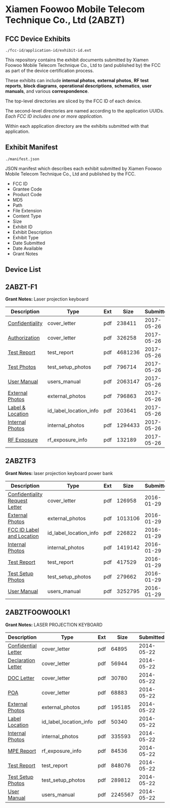 # Xiamen Foowoo Mobile Telecom Technique Co., Ltd (2ABZT)
## FCC Device Exhibits

```
./fcc-id/application-id/exhibit-id.ext
```

This repository contains the exhibit documents submitted by Xiamen Foowoo Mobile Telecom Technique Co., Ltd to (and published by) the FCC as part of the device certification process.

These exhibits can include **internal photos**, **external photos**, **RF test reports**, **block diagrams**, **operational descriptions**, **schematics**, **user manuals**, and various **correspondence**.

The top-level directories are sliced by the FCC ID of each device.

The second-level directories are named according to the application UUIDs. *Each FCC ID includes one or more application.*

Within each application directory are the exhibits submitted with that application. 

## Exhibit Manifest

```
./manifest.json
```

JSON manifest which describes each exhibit submitted by Xiamen Foowoo Mobile Telecom Technique Co., Ltd and published by the FCC.

- FCC ID
- Grantee Code
- Product Code
- MD5
- Path
- File Extension
- Content Type
- Size
- Exhibit ID
- Exhibit Description
- Exhibit Type
- Date Submitted
- Date Available
- Grant Notes

## Device List
## 2ABZT-F1
**Grant Notes:** Laser projection keyboard

| Description | Type | Ext | Size | Submitted | Available |
| ----------- | ---- | --- | ---- | --------- | --------- |
| [Confidentiality](2ABZT-F1/629520efbba1f4704a9704fdfbdbb192/3405184.pdf) | cover_letter | pdf | 238411 | 2017-05-26 | 2017-05-26 |
| [Authorization](2ABZT-F1/629520efbba1f4704a9704fdfbdbb192/3405187.pdf) | cover_letter | pdf | 326258 | 2017-05-26 | 2017-05-26 |
| [Test Report](2ABZT-F1/629520efbba1f4704a9704fdfbdbb192/3405188.pdf) | test_report | pdf | 4681236 | 2017-05-26 | 2017-05-26 |
| [Test Photos](2ABZT-F1/629520efbba1f4704a9704fdfbdbb192/3405180.pdf) | test_setup_photos | pdf | 796714 | 2017-05-26 | 2017-05-26 |
| [User Manual](2ABZT-F1/629520efbba1f4704a9704fdfbdbb192/3405183.pdf) | users_manual | pdf | 2063147 | 2017-05-26 | 2017-05-26 |
| [External Photos](2ABZT-F1/629520efbba1f4704a9704fdfbdbb192/3405181.pdf) | external_photos | pdf | 796863 | 2017-05-26 | 2017-05-26 |
| [Label & Location](2ABZT-F1/629520efbba1f4704a9704fdfbdbb192/3405185.pdf) | id_label_location_info | pdf | 203641 | 2017-05-26 | 2017-05-26 |
| [Internal Photos](2ABZT-F1/629520efbba1f4704a9704fdfbdbb192/3405182.pdf) | internal_photos | pdf | 1294433 | 2017-05-26 | 2017-05-26 |
| [RF Exposure](2ABZT-F1/629520efbba1f4704a9704fdfbdbb192/3405186.pdf) | rf_exposure_info | pdf | 132189 | 2017-05-26 | 2017-05-26 |
## 2ABZTF3
**Grant Notes:** laser projection keyboard power bank

| Description | Type | Ext | Size | Submitted | Available |
| ----------- | ---- | --- | ---- | --------- | --------- |
| [Confidentiality Request Letter](2ABZTF3/295bbbd9fecf036d302c2ab3f1860ca3/2890691.pdf) | cover_letter | pdf | 126958 | 2016-01-29 | 2016-01-29 |
| [External Photos](2ABZTF3/295bbbd9fecf036d302c2ab3f1860ca3/2890692.pdf) | external_photos | pdf | 1013106 | 2016-01-29 | 2016-01-29 |
| [FCC ID Label and Location](2ABZTF3/295bbbd9fecf036d302c2ab3f1860ca3/2890694.pdf) | id_label_location_info | pdf | 226822 | 2016-01-29 | 2016-01-29 |
| [Internal Photos](2ABZTF3/295bbbd9fecf036d302c2ab3f1860ca3/2890693.pdf) | internal_photos | pdf | 1419142 | 2016-01-29 | 2016-01-29 |
| [Test Report](2ABZTF3/295bbbd9fecf036d302c2ab3f1860ca3/2890696.pdf) | test_report | pdf | 417529 | 2016-01-29 | 2016-01-29 |
| [Test Setup Photos](2ABZTF3/295bbbd9fecf036d302c2ab3f1860ca3/2890695.pdf) | test_setup_photos | pdf | 279662 | 2016-01-29 | 2016-01-29 |
| [User Manual](2ABZTF3/295bbbd9fecf036d302c2ab3f1860ca3/2890697.pdf) | users_manual | pdf | 3252795 | 2016-01-29 | 2016-01-29 |
## 2ABZTFOOWOOLK1
**Grant Notes:** LASER PROJECTION KEYBOARD

| Description | Type | Ext | Size | Submitted | Available |
| ----------- | ---- | --- | ---- | --------- | --------- |
| [Confidential Letter](2ABZTFOOWOOLK1/a2b3be88217ff4be24f305456ebe2bcd/2274724.pdf) | cover_letter | pdf | 64895 | 2014-05-22 | 2014-05-22 |
| [Declaration Letter](2ABZTFOOWOOLK1/a2b3be88217ff4be24f305456ebe2bcd/2274725.pdf) | cover_letter | pdf | 56944 | 2014-05-22 | 2014-05-22 |
| [DOC Letter](2ABZTFOOWOOLK1/a2b3be88217ff4be24f305456ebe2bcd/2274726.pdf) | cover_letter | pdf | 30780 | 2014-05-22 | 2014-05-22 |
| [POA](2ABZTFOOWOOLK1/a2b3be88217ff4be24f305456ebe2bcd/2274731.pdf) | cover_letter | pdf | 68883 | 2014-05-22 | 2014-05-22 |
| [External Photos](2ABZTFOOWOOLK1/a2b3be88217ff4be24f305456ebe2bcd/2274727.pdf) | external_photos | pdf | 195185 | 2014-05-22 | 2014-05-22 |
| [Label Location](2ABZTFOOWOOLK1/a2b3be88217ff4be24f305456ebe2bcd/2274730.pdf) | id_label_location_info | pdf | 50340 | 2014-05-22 | 2014-05-22 |
| [Internal Photos](2ABZTFOOWOOLK1/a2b3be88217ff4be24f305456ebe2bcd/2274728.pdf) | internal_photos | pdf | 335593 | 2014-05-22 | 2014-05-22 |
| [MPE Report](2ABZTFOOWOOLK1/a2b3be88217ff4be24f305456ebe2bcd/2274733.pdf) | rf_exposure_info | pdf | 84536 | 2014-05-22 | 2014-05-22 |
| [Test Report](2ABZTFOOWOOLK1/a2b3be88217ff4be24f305456ebe2bcd/2274732.pdf) | test_report | pdf | 848076 | 2014-05-22 | 2014-05-22 |
| [Test Setup Photos](2ABZTFOOWOOLK1/a2b3be88217ff4be24f305456ebe2bcd/2274729.pdf) | test_setup_photos | pdf | 289812 | 2014-05-22 | 2014-05-22 |
| [User Manual](2ABZTFOOWOOLK1/a2b3be88217ff4be24f305456ebe2bcd/2274752.pdf) | users_manual | pdf | 2245567 | 2014-05-22 | 2014-05-22 |
